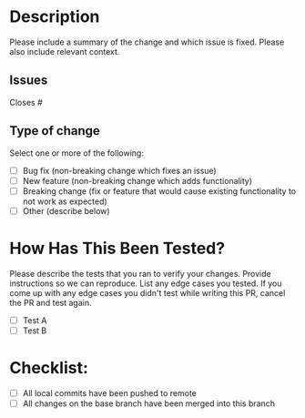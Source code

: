 # Description

Please include a summary of the change and which issue is fixed. Please also include relevant context.

## Issues

Closes #

## Type of change

Select one or more of the following:

- [ ] Bug fix (non-breaking change which fixes an issue)
- [ ] New feature (non-breaking change which adds functionality)
- [ ] Breaking change (fix or feature that would cause existing functionality to not work as expected)
- [ ] Other (describe below)

# How Has This Been Tested?

Please describe the tests that you ran to verify your changes. Provide instructions so we can reproduce. List any edge cases you tested.
If you come up with any edge cases you didn't test while writing this PR, cancel the PR and test again.

- [ ] Test A
- [ ] Test B

# Checklist:

- [ ] All local commits have been pushed to remote
- [ ] All changes on the base branch have been merged into this branch 
